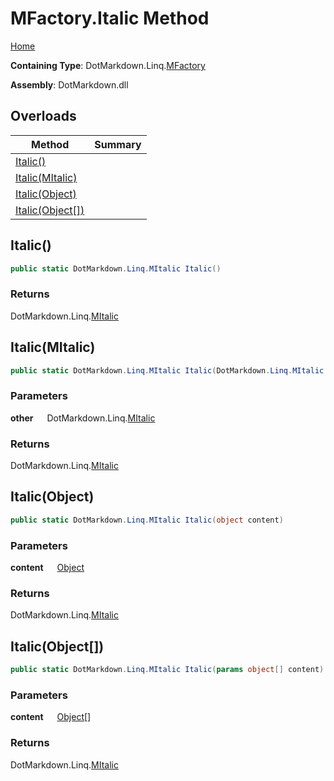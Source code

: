 # MFactory\.Italic Method

[Home](../../../../README.md)

**Containing Type**: DotMarkdown\.Linq\.[MFactory](../README.md)

**Assembly**: DotMarkdown\.dll

## Overloads

| Method | Summary |
| ------ | ------- |
| [Italic()](#DotMarkdown_Linq_MFactory_Italic) | |
| [Italic(MItalic)](#DotMarkdown_Linq_MFactory_Italic_DotMarkdown_Linq_MItalic_) | |
| [Italic(Object)](#DotMarkdown_Linq_MFactory_Italic_System_Object_) | |
| [Italic(Object\[\])](#DotMarkdown_Linq_MFactory_Italic_System_Object___) | |

## Italic\(\) <a name="DotMarkdown_Linq_MFactory_Italic"></a>

```csharp
public static DotMarkdown.Linq.MItalic Italic()
```

### Returns

DotMarkdown\.Linq\.[MItalic](../../MItalic/README.md)

## Italic\(MItalic\) <a name="DotMarkdown_Linq_MFactory_Italic_DotMarkdown_Linq_MItalic_"></a>

```csharp
public static DotMarkdown.Linq.MItalic Italic(DotMarkdown.Linq.MItalic other)
```

### Parameters

**other** &emsp; DotMarkdown\.Linq\.[MItalic](../../MItalic/README.md)

### Returns

DotMarkdown\.Linq\.[MItalic](../../MItalic/README.md)

## Italic\(Object\) <a name="DotMarkdown_Linq_MFactory_Italic_System_Object_"></a>

```csharp
public static DotMarkdown.Linq.MItalic Italic(object content)
```

### Parameters

**content** &emsp; [Object](https://docs.microsoft.com/en-us/dotnet/api/system.object)

### Returns

DotMarkdown\.Linq\.[MItalic](../../MItalic/README.md)

## Italic\(Object\[\]\) <a name="DotMarkdown_Linq_MFactory_Italic_System_Object___"></a>

```csharp
public static DotMarkdown.Linq.MItalic Italic(params object[] content)
```

### Parameters

**content** &emsp; [Object](https://docs.microsoft.com/en-us/dotnet/api/system.object)\[\]

### Returns

DotMarkdown\.Linq\.[MItalic](../../MItalic/README.md)

